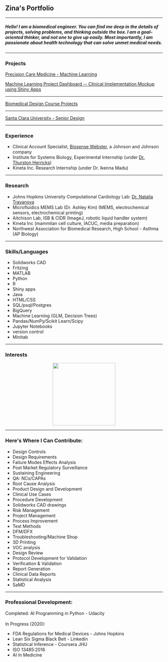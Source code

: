 ## Zina's Portfolio

---

##### *Hello! I am a biomedical engineer. You can find me deep in the details of projects, solving problems, and thinking outside the box. I am a goal-oriented thinker, and not one to give up easily. Most importantly, I am passionate about health technology that can solve unmet medical needs.*

---

### Projects

[Precision Care Medicine - Machine Learning](/precision)


[Machine Learning Project Dashboard -- Clinical Implementation Mockup using Shiny Apps](https://zina-kurian.shinyapps.io/ProjectDS4BME/)

---

[Biomedical Design Course Projects](/instruments)

---
[Santa Clara University - Senior Design](/seniordesign)

---

### Experience

- Clinical Account Specialist, [Biosense Webster](https://www.biosensewebster.com/), a Johnson and Johnson company
- Institute for Systems Biology, Experimental Internship (under [Dr. Thurston Herricks](https://www.g3journal.org/content/7/1/279.supplemental))
- Kineta Inc. Research Internship (under Dr. Ikenna Madu)

---

### Research
- Johns Hopkins University Computational Cardiology Lab: [Dr. Natalia Trayanova](https://www.trayanovalab.org)
- Microfluidics MEMS Lab (Dr. Ashley Kim) (MEMS, electrochemical sensors, electrochemical printing)
- Aitchison Lab, ISB & CIDR (ImageJ, robotic liquid handler system)
- Kineta Inc (mammlian cell culture, IACUC, media preparation)
- Northwest Association for Biomedical Research, High School - Asthma (AP Biology)

---
### Skills/Languages
- Solidworks CAD
- Fritzing
- MATLAB
- Python
- R
- Shiny apps
- Java
- HTML/CSS
- SQL/psql/Postgres
- BigQuery
- Machine Learning (GLM, Decision Trees)
- Pandas/NumPy/Scikit Learn/Scipy
- Jupyter Notebooks
- version control
- Minitab


---
### Interests
<center>



<img src= "/images/venn.jpeg" width="200"></center>

---
### Here's Where I Can Contribute:
- Design Controls
- Design Requirements
- Failure Modes Effects Analysis
- Post Market Regulatory Surveillance
- Sustaining Engineering
- QA: NCs/CAPAs
- Root Cause Analysis
- Product Design and Development
- Clinical Use Cases
- Procedure Development
- Solidworks CAD drawings
- Risk Management
- Project Management
- Process Improvement
- Test Methods
- DFM/DFX
- Troubleshooting/Machine Shop
- 3D Printing
- VOC analysis
- Design Review
- Protocol Development for Validation
- Verification & Validation
- Report Generation
- Clinical Data Reports
- Statistical Analysis
- SaMD


---
### Professional Development:
Completed:
AI Programming in Python - Udacity<br>
<br>
In Progress (2020):<br>
- FDA Regulations for Medical Devices - Johns Hopkins
- Lean Six Sigma Black Belt - Linkedin
- Statistical Inference - Coursera JHU
- ISO 13485:2016
- AI In Medicine 



